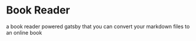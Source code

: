 # Book Reader

a book reader powered gatsby that you can convert your markdown files to an online book

